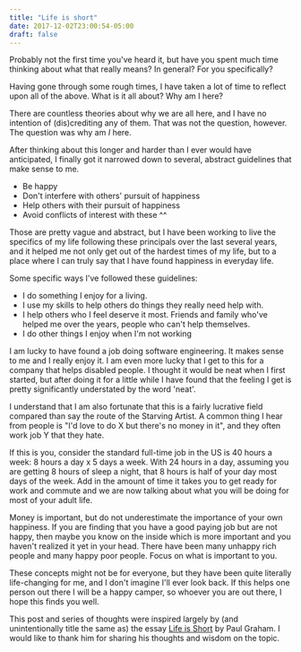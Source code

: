 ```yaml
---
title: "Life is short"
date: 2017-12-02T23:00:54-05:00
draft: false
---
```


Probably not the first time you've heard it, but have you spent much time thinking about what that really means? In general? For you specifically?

Having gone through some rough times, I have taken a lot of time to reflect upon all of the above. What is it all about? Why am I here?

There are countless theories about why we are all here, and I have no intention of (dis)crediting any of them. That was not the question, however. The question was why am *I* here.

After thinking about this longer and harder than I ever would have anticipated, I finally got it narrowed down to several, abstract guidelines that make sense to me.

* Be happy
* Don't interfere with others' pursuit of happiness
* Help others with their pursuit of happiness
* Avoid conflicts of interest with these ^^

Those are pretty vague and abstract, but I have been working to live the specifics of my life following these principals over the last several years, and it helped me not only get out of the hardest times of my life, but to a place where I can truly say that I have found happiness in everyday life.

Some specific ways I've followed these guidelines:

* I do something I enjoy for a living.
* I use my skills to help others do things they really need help with.
* I help others who I feel deserve it most. Friends and family who've helped me over the years, people who can't help themselves.
* I do other things I enjoy when I'm not working

I am lucky to have found a job doing software engineering. It makes sense to me and I really enjoy it. I am even more lucky that I get to this for a company that helps disabled people. I thought it would be neat when I first started, but after doing it for a little while I have found that the feeling I get is pretty significantly understated by the word 'neat'.

I understand that I am also fortunate that this is a fairly lucrative field compared than say the route of the Starving Artist. A common thing I hear from people is "I'd love to do X but there's no money in it", and they often work job Y that they hate.

If this is you, consider the standard full-time job in the US is 40 hours a week: 8 hours a day x 5 days a week. With 24 hours in a day, assuming you are getting 8 hours of sleep a night, that 8 hours is half of your day most days of the week. Add in the amount of time it takes you to get ready for work and commute and we are now talking about what you will be doing for most of your adult life.

Money is important, but do not underestimate the importance of your own happiness. If you are finding that you have a good paying job but are not happy, then maybe you know on the inside which is more important and you haven't realized it yet in your head. There have been many unhappy rich people and many happy poor people. Focus on what is important to you.

These concepts might not be for everyone, but they have been quite literally life-changing for me, and I don't imagine I'll ever look back. If this helps one person out there I will be a happy camper, so whoever you are out there, I hope this finds you well.


This post and series of thoughts were inspired largely by (and unintentionally title the same as) the essay [Life is Short](http://paulgraham.com/vb.html) by Paul Graham. I would like to thank him for sharing his thoughts and wisdom on the topic.